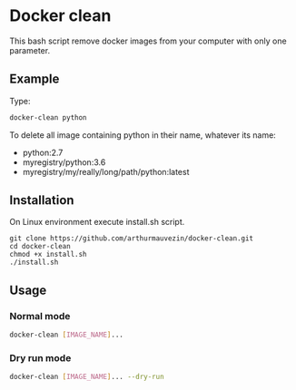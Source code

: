 # Docker clean

This bash script remove docker images from your computer with only one parameter.

## Example
Type:
```bash
docker-clean python 
```
To delete all image containing python in their name, whatever its name:
* python:2.7
* myregistry/python:3.6
* myregistry/my/really/long/path/python:latest

## Installation
On Linux environment execute install.sh script.
```
git clone https://github.com/arthurmauvezin/docker-clean.git
cd docker-clean 
chmod +x install.sh
./install.sh
```

## Usage
### Normal mode
```bash
docker-clean [IMAGE_NAME]...
```
### Dry run mode
```bash
docker-clean [IMAGE_NAME]... --dry-run
```

